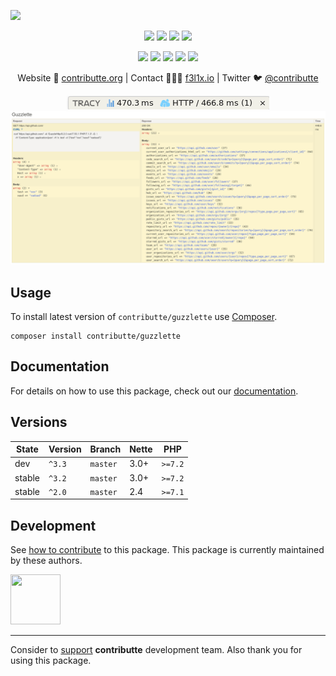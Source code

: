 ![](https://heatbadger.now.sh/github/readme/contributte/guzzlette/)

<p align=center>
  <a href="https://github.com/contributte/guzzlette/actions"><img src="https://badgen.net/github/checks/contributte/guzzlette/master?cache=300"></a>
  <a href="https://coveralls.io/r/contributte/guzzlette"><img src="https://badgen.net/coveralls/c/github/contributte/guzzlette?cache=300"></a>
  <a href="https://packagist.org/packages/contributte/guzzlette"><img src="https://badgen.net/packagist/dm/contributte/guzzlette"></a>
  <a href="https://packagist.org/packages/contributte/guzzlette"><img src="https://badgen.net/packagist/v/contributte/guzzlette"></a>
</p>
<p align=center>
  <a href="https://packagist.org/packages/contributte/guzzlette"><img src="https://badgen.net/packagist/php/contributte/guzzlette"></a>
  <a href="https://github.com/contributte/guzzlette"><img src="https://badgen.net/github/license/contributte/guzzlette"></a>
  <a href="https://bit.ly/ctteg"><img src="https://badgen.net/badge/support/gitter/cyan"></a>
  <a href="https://bit.ly/cttfo"><img src="https://badgen.net/badge/support/forum/yellow"></a>
  <a href="https://contributte.org/partners.html"><img src="https://badgen.net/badge/sponsor/donations/F96854"></a>
</p>

<p align=center>
Website 🚀 <a href="https://contributte.org">contributte.org</a> | Contact 👨🏻‍💻 <a href="https://f3l1x.io">f3l1x.io</a> | Twitter 🐦 <a href="https://twitter.com/contributte">@contributte</a>
</p>

<p align=center>
  <img src="https://github.com/contributte/guzzlette/blob/master/.docs/assets/tab.png">
  <img src="https://github.com/contributte/guzzlette/blob/master/.docs/assets/panel.png">
</p>

## Usage

To install latest version of `contributte/guzzlette` use [Composer](https://getcomposer.com).

```
composer install contributte/guzzlette
```

## Documentation

For details on how to use this package, check out our [documentation](.docs).

## Versions

| State       | Version | Branch   | Nette | PHP     |
|-------------|---------|----------|-------|---------|
| dev         | `^3.3`  | `master` | 3.0+  | `>=7.2` |
| stable      | `^3.2`  | `master` | 3.0+  | `>=7.2` |
| stable      | `^2.0`  | `master` | 2.4   | `>=7.1` |

## Development

See [how to contribute](https://contributte.org) to this package. This package is currently maintained by these authors.

<a href="https://github.com/f3l1x">
    <img width="80" height="80" src="https://avatars2.githubusercontent.com/u/538058?v=3&s=80">
</a>

-----

Consider to [support](https://contributte.com/partners) **contributte** development team.
Also thank you for using this package.
